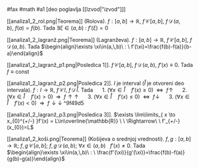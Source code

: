 #fax #math #a1 [deo poglavlja [[Izvod|"izvod"]]]
$\:$

[[analiza1_2_rol.png|Teorema]] (Rolova). $f:[a,\,b]\to \mathbb{R},\ f\,\mathcal{C}\,[a,\,b],\ f\,\mathcal{D}\,(a,\,b),\ f(a)=f(b).$
Tada $\exists \xi\in(a,\,b)\ : \ f'(\xi)=0$

[[analiza1_2_lagranž.png|Teorema]] (Lagranževa). $f:[a,\,b]\to \mathbb{R},\ f\,\mathcal{C}\,[a,\,b],\ f\,\mathcal{D}\,(a,\,b).$
Tada $\begin{align}\exists \xi\in(a,\,b)\ : \ f'(\xi)=\frac{f(b)-f(a)}{b-a}\end{align}$

[[analiza1_2_lagranž_p1.png|Posledica 1]]. $f\,\mathcal{C}\,[a,\,b],\ f\,\mathcal{D}\,(a,\,b),\ f'(x)\equiv0.$
Tada $f\equiv \mathrm{const}$

[[analiza1_2_lagranž_p2.png|Posledica 2]]. $I$ je interval ($\mathring I$ je otvoreni deo intervala). $f:I\to\mathbb{R},\ f\,\mathcal{C}\,I,\ f\,\mathcal{D}\,\mathring I$. Tada
$\quad$ 1\. $\big(\forall x\in\mathring I\quad f'(x)\geqslant0\big)\ \ \Leftrightarrow \ \ f\!\uparrow$
$\quad$ 2\. $\big(\forall x\in\mathring I\quad f'(x)>0\big)\ \ \Rightarrow \ \ f\!\uparrow\uparrow$
$\quad$ 3\. $\big(\forall x\in\mathring I\quad f'(x)\leqslant0\big)\ \ \Leftrightarrow \ \ f\!\downarrow$
$\quad$ 3\. $\big(\forall x\in\mathring I\quad f'(x)<0\big)\ \ \Rightarrow \ \ f\!\downarrow\downarrow$ ^9f49d5

[[analiza1_2_lagranž_p3.png|Posledica 3]]. $\exists \lim\limits_{ x \to x_{0}^{+/-} }f'(x) = L\in\overline{\mathbb{R}} \ \ \Rightarrow\ \ f'_{+/-}(x_{0})=L$

[[analiza1_2_koši.png|Teorema]] (Košijeva o srednjoj vrednosti).
$f,\,g:[a,\,b]\to\mathbb{R};\ f,\,g\,\mathcal{C}\,[a,\,b];\ f,\,g\,\mathcal{D}\,(a,\,b);$
$\forall x\in (a,\,b)\ \ \ f'(x)\ne 0.$
Tada $\begin{align}\exists \xi\in(a,\,b)\ : \ \frac{f'(\xi)}{g'(\xi)}=\frac{f(b)-f(a)}{g(b)-g(a)}\end{align}$